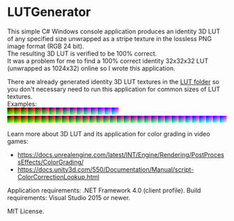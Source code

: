 # LUTGenerator
This simple C# Windows console application produces an identity 3D LUT of any specified size unwrapped as a stripe texture in the lossless PNG image format (RGB 24 bit).   
The resulting 3D LUT is verified to be 100% correct.   
It was a problem for me to find a 100% correct identity 32x32x32 LUT (unwrapped as 1024x32) online so I wrote this application.

There are already generated identity 3D LUT textures in the [LUT folder](/GeneratedLUT/) so you don't necessary need to run this application for common sizes of LUT textures.   
Examples:   
![16x16x16 3D LUT unwrapped as 16x256 texture](/GeneratedLUT/LUT16.png)
![32x32x32 3D LUT unwrapped as 32x1024 texture](/GeneratedLUT/LUT32.png)

Learn more about 3D LUT and its application for color grading in video games:
* https://docs.unrealengine.com/latest/INT/Engine/Rendering/PostProcessEffects/ColorGrading/
* https://docs.unity3d.com/550/Documentation/Manual/script-ColorCorrectionLookup.html

Application requirements: .NET Framework 4.0 (client profile).
Build requirements: Visual Studio 2015 or newer.

MIT License.
